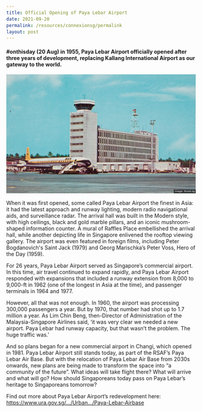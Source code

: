 ```yaml
---
title: Official Opening of Paya Lebar Airport
date: 2021-09-20
permalink: /resources/connexionsg/permalink
layout: post
---
```

#### #onthisday (20 Aug) in 1955, Paya Lebar Airport officially opened after three years of development, replacing Kallang International Airport as our gateway to the world.
![Alt text for image on Isomer site](/images/payalebar.jpg)

When it was first opened, some called Paya Lebar Airport the finest in Asia: it had the latest approach and runway lighting, modern radio navigational aids, and surveillance radar. The arrival hall was built in the Modern style, with high ceilings, black and gold marble pillars, and an iconic mushroom-shaped information counter. A mural of Raffles Place embellished the arrival hall, while another depicting life in Singapore enlivened the rooftop viewing gallery. The airport was even featured in foreign films, including Peter Bogdanovich's Saint Jack (1979) and Georg Marischka’s Peter Voss, Hero of the Day (1959).

For 26 years, Paya Lebar Airport served as Singapore’s commercial airport. In this time, air travel continued to expand rapidly, and Paya Lebar Airport responded with expansions that included a runway extension from 8,000 to 9,000-ft in 1962 (one of the longest in Asia at the time), and passenger terminals in 1964 and 1977.

However, all that was not enough. In 1960, the airport was processing 300,000 passengers a year. But by 1970, that number had shot up to 1.7 million a year. As Lim Chin Beng, then-Director of Administration of the Malaysia-Singapore Airlines said, ‘it was very clear we needed a new airport. Paya Lebar had runway capacity, but that wasn’t the problem. The huge traffic was.’

And so plans began for a new commercial airport in Changi, which opened in 1981. Paya Lebar Airport still stands today, as part of the RSAF’s Paya Lebar Air Base. But with the relocation of Paya Lebar Air Base from 2030s onwards, new plans are being made to transform the space into “a community of the future”. What ideas will take flight there? What will arrive and what will go? How should Singaporeans today pass on Paya Lebar’s heritage to Singaporeans tomorrow?

Find out more about Paya Lebar Airport’s redevelopment here: https://www.ura.gov.sg/.../Urban.../Paya-Lebar-Airbase
